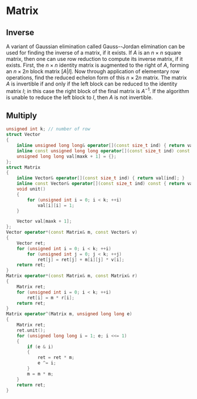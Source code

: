 # Matrix

## Inverse

 A variant of Gaussian elimination called Gauss--Jordan elimination can be used for finding the inverse of a matrix, if it exists. If $A$ is an $n \times n$ square matrix, then one can use row reduction to compute its inverse matrix, if it exists. First, the $n \times n$ identity matrix is augmented to the right of $A$, forming an $n \times 2n$ block matrix $[A | I]$. Now through application of elementary row operations, find the reduced echelon form of this $n \times 2n$ matrix. The matrix $A$ is invertible if and only if the left block can be reduced to the identity matrix $I$; in this case the right block of the final matrix is $A^{−1}$. If the algorithm is unable to reduce the left block to $I$, then $A$ is not invertible.

## Multiply

``` cpp
unsigned int k; // number of row
struct Vector
{
    inline unsigned long long& operator[](const size_t ind) { return val[ind]; }
    inline const unsigned long long operator[](const size_t ind) const { return val[ind]; }
    unsigned long long val[maxk + 1] = {};
};
struct Matrix
{
    inline Vector& operator[](const size_t ind) { return val[ind]; }
    inline const Vector& operator[](const size_t ind) const { return val[ind]; }
    void unit()
    {
        for (unsigned int i = 0; i < k; ++i)
            val[i][i] = 1;
    }

    Vector val[maxk + 1];
};
Vector operator*(const Matrix& m, const Vector& v)
{
    Vector ret;
    for (unsigned int i = 0; i < k; ++i)
        for (unsigned int j = 0; j < k; ++j)
            ret[j] = ret[j] + m[i][j] * v[i];
    return ret;
}
Matrix operator*(const Matrix& m, const Matrix& r)
{
    Matrix ret;
    for (unsigned int i = 0; i < k; ++i)
        ret[i] = m * r[i];
    return ret;
}
Matrix operator^(Matrix m, unsigned long long e)
{
    Matrix ret;
    ret.unit();
    for (unsigned long long i = 1; e; i <<= 1)
    {
        if (e & i)
        {
            ret = ret * m;
            e ^= i;
        }
        m = m * m;
    }
    return ret;
}
```
